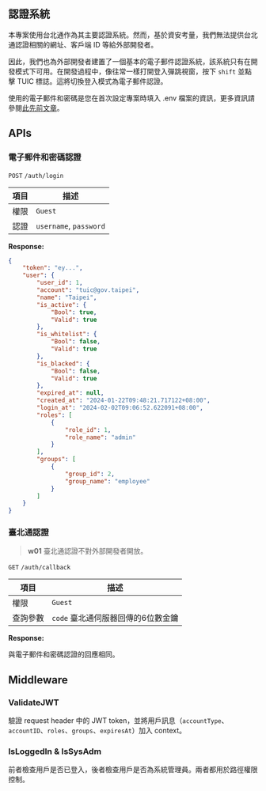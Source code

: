 ## 認證系統

本專案使用台北通作為其主要認證系統。然而，基於資安考量，我們無法提供台北通認證相關的網址、客戶端 ID 等給外部開發者。

因此，我們也為外部開發者建置了一個基本的電子郵件認證系統，該系統只有在開發模式下可用。在開發過程中，像往常一樣打開登入彈跳視窗，按下 `shift` 並點擊 TUIC 標誌。這將切換登入模式為電子郵件認證。

使用的電子郵件和密碼是您在首次設定專案時填入 .env 檔案的資訊，更多資訊請參閱[此先前文章](/back-end/project-setup)。

## APIs

### 電子郵件和密碼認證

`POST` `/auth/login`

| 項目        | 描述            |
| ----------- | ---------------------- |
| 權限 | `Guest`                |
| 認證        | `username`, `password` |

**Response:**

```json
{
	"token": "ey...",
	"user": {
		"user_id": 1,
		"account": "tuic@gov.taipei",
		"name": "Taipei",
		"is_active": {
			"Bool": true,
			"Valid": true
		},
		"is_whitelist": {
			"Bool": false,
			"Valid": true
		},
		"is_blacked": {
			"Bool": false,
			"Valid": true
		},
		"expired_at": null,
		"created_at": "2024-01-22T09:48:21.717122+08:00",
		"login_at": "2024-02-02T09:06:52.622091+08:00",
		"roles": [
			{
				"role_id": 1,
				"role_name": "admin"
			}
		],
		"groups": [
			{
				"group_id": 2,
				"group_name": "employee"
			}
		]
	}
}
```

### 臺北通認證

> **w01**
> 臺北通認證不對外部開發者開放。

`GET` `/auth/callback`

| 項目         | 描述                                             |
| ------------ | ------------------------------------------------------- |
| 權限  | `Guest`                                                 |
| 查詢參數 | `code` 臺北通伺服器回傳的6位數金鑰 |

**Response:**

與電子郵件和密碼認證的回應相同。

## Middleware

### ValidateJWT

驗證 request header 中的 JWT token，並將用戶訊息（`accountType`、`accountID`、`roles`、`groups`、`expiresAt`）加入 context。

### IsLoggedIn & IsSysAdm

前者檢查用戶是否已登入，後者檢查用戶是否為系統管理員。兩者都用於路徑權限控制。
